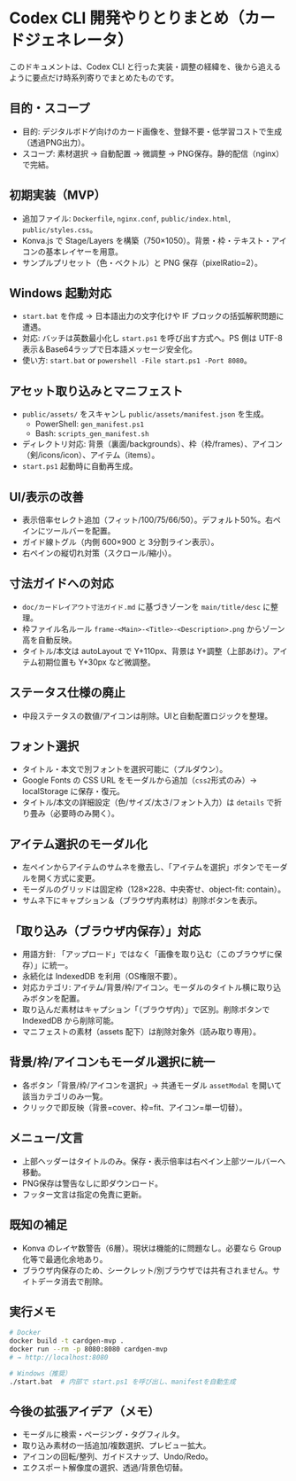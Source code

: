 # Codex CLI 開発やりとりまとめ（カードジェネレータ）

このドキュメントは、Codex CLI と行った実装・調整の経緯を、後から追えるように要点だけ時系列寄りでまとめたものです。

## 目的・スコープ
- 目的: デジタルボドゲ向けのカード画像を、登録不要・低学習コストで生成（透過PNG出力）。
- スコープ: 素材選択 → 自動配置 → 微調整 → PNG保存。静的配信（nginx）で完結。

## 初期実装（MVP）
- 追加ファイル: `Dockerfile`, `nginx.conf`, `public/index.html`, `public/styles.css`。
- Konva.js で Stage/Layers を構築（750×1050）。背景・枠・テキスト・アイコンの基本レイヤーを用意。
- サンプルプリセット（色・ベクトル）と PNG 保存（pixelRatio=2）。

## Windows 起動対応
- `start.bat` を作成 → 日本語出力の文字化けや IF ブロックの括弧解釈問題に遭遇。
- 対応: バッチは英数最小化し `start.ps1` を呼び出す方式へ。PS 側は UTF-8 表示＆Base64ラップで日本語メッセージ安全化。
- 使い方: `start.bat` or `powershell -File start.ps1 -Port 8080`。

## アセット取り込みとマニフェスト
- `public/assets/` をスキャンし `public/assets/manifest.json` を生成。
  - PowerShell: `gen_manifest.ps1`
  - Bash: `scripts_gen_manifest.sh`
- ディレクトリ対応: 背景（裏面/backgrounds）、枠（枠/frames）、アイコン（剣/icons/icon）、アイテム（items）。
- `start.ps1` 起動時に自動再生成。

## UI/表示の改善
- 表示倍率セレクト追加（フィット/100/75/66/50）。デフォルト50%。右ペインにツールバーを配置。
- ガイド線トグル（内側 600×900 と 3分割ライン表示）。
- 右ペインの縦切れ対策（スクロール/縮小）。

## 寸法ガイドへの対応
- `doc/カードレイアウト寸法ガイド.md` に基づきゾーンを `main/title/desc` に整理。
- 枠ファイル名ルール `frame-<Main>-<Title>-<Description>.png` からゾーン高を自動反映。
- タイトル/本文は autoLayout で Y+110px、背景は Y+調整（上部あけ）。アイテム初期位置も Y+30px など微調整。

## ステータス仕様の廃止
- 中段ステータスの数値/アイコンは削除。UIと自動配置ロジックを整理。

## フォント選択
- タイトル・本文で別フォントを選択可能に（プルダウン）。
- Google Fonts の CSS URL をモーダルから追加（`css2`形式のみ）→ localStorage に保存・復元。
- タイトル/本文の詳細設定（色/サイズ/太さ/フォント入力）は `details` で折り畳み（必要時のみ開く）。

## アイテム選択のモーダル化
- 左ペインからアイテムのサムネを撤去し、「アイテムを選択」ボタンでモーダルを開く方式に変更。
- モーダルのグリッドは固定枠（128×228、中央寄せ、object-fit: contain）。
- サムネ下にキャプション＆（ブラウザ内素材は）削除ボタンを表示。

## 「取り込み（ブラウザ内保存）」対応
- 用語方針: 「アップロード」ではなく「画像を取り込む（このブラウザに保存）」に統一。
- 永続化は IndexedDB を利用（OS権限不要）。
- 対応カテゴリ: アイテム/背景/枠/アイコン。モーダルのタイトル横に取り込みボタンを配置。
- 取り込んだ素材はキャプション「（ブラウザ内）」で区別。削除ボタンで IndexedDB から削除可能。
- マニフェストの素材（assets 配下）は削除対象外（読み取り専用）。

## 背景/枠/アイコンもモーダル選択に統一
- 各ボタン「背景/枠/アイコンを選択」→ 共通モーダル `assetModal` を開いて該当カテゴリのみ一覧。
- クリックで即反映（背景=cover、枠=fit、アイコン=単一切替）。

## メニュー/文言
- 上部ヘッダーはタイトルのみ。保存・表示倍率は右ペイン上部ツールバーへ移動。
- PNG保存は警告なしに即ダウンロード。
- フッター文言は指定の免責に更新。

## 既知の補足
- Konva のレイヤ数警告（6層）。現状は機能的に問題なし。必要なら Group 化等で最適化余地あり。
- ブラウザ内保存のため、シークレット/別ブラウザでは共有されません。サイトデータ消去で削除。

## 実行メモ
```bash
# Docker
docker build -t cardgen-mvp .
docker run --rm -p 8080:8080 cardgen-mvp
# → http://localhost:8080

# Windows（推奨）
./start.bat  # 内部で start.ps1 を呼び出し、manifestを自動生成
```

## 今後の拡張アイデア（メモ）
- モーダルに検索・ページング・タグフィルタ。
- 取り込み素材の一括追加/複数選択、プレビュー拡大。
- アイコンの回転/整列、ガイドスナップ、Undo/Redo。
- エクスポート解像度の選択、透過/背景色切替。

